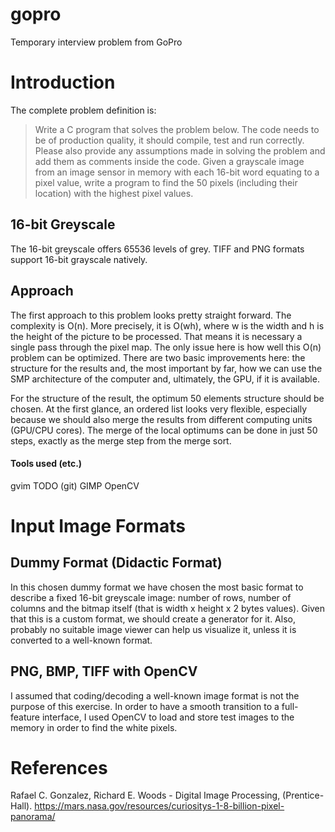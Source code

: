 # gopro
Temporary interview problem from GoPro

# Introduction

The complete problem definition is:
> Write a C program that solves the problem below. The code needs to be of production quality, it should compile, test and run correctly.
> Please also provide any assumptions made in solving the problem and add them as comments inside the code.
> Given a grayscale image from an image sensor in memory with each 16-bit word equating to a pixel value, write a program to find the 50 pixels (including their location) with the highest pixel values.


## 16-bit Greyscale

The 16-bit greyscale offers 65536 levels of grey. TIFF and PNG formats support 16-bit grayscale natively.

## Approach

The first approach to this problem looks pretty straight forward. The complexity is O(n). More precisely, it is O(wh), where w is the width and h is the height of the picture to be processed.
That means it is necessary a single pass through the pixel map. The only issue here is how well this O(n) problem can be optimized. There are two basic improvements here: the structure for the results and, the most important by far, how we can use the SMP architecture of the computer and, ultimately, the GPU, if it is available.

For the structure of the result, the optimum 50 elements structure should be chosen. At the first glance, an ordered list looks very flexible, especially because we should also merge the results from different computing units (GPU/CPU cores). The merge of the local optimums can be done in just 50 steps, exactly as the merge step from the merge sort.  

#### Tools used (etc.)

gvim
TODO (git)
GIMP
OpenCV


# Input Image Formats

## Dummy Format (Didactic Format)

In this chosen dummy format we have chosen the most basic format to describe a fixed 16-bit greyscale image: number of rows, number of columns and the bitmap itself (that is width x height x 2 bytes values). Given that this is a custom format, we should create a generator for it. Also, probably no suitable image viewer can help us visualize it, unless it is converted to a well-known format.

## PNG, BMP, TIFF with OpenCV

I assumed that coding/decoding a well-known image format is not the purpose of this exercise. In order to have a smooth transition to a full-feature interface, I used OpenCV to load and store test images to the memory in order to find the white pixels. 



# References
Rafael C. Gonzalez, Richard E. Woods - Digital Image Processing, (Prentice-Hall).
https://mars.nasa.gov/resources/curiositys-1-8-billion-pixel-panorama/
